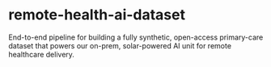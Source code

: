 # remote-health-ai-dataset
End-to-end pipeline for building a fully synthetic, open-access primary-care dataset that powers our on-prem, solar-powered AI unit for remote healthcare delivery.
